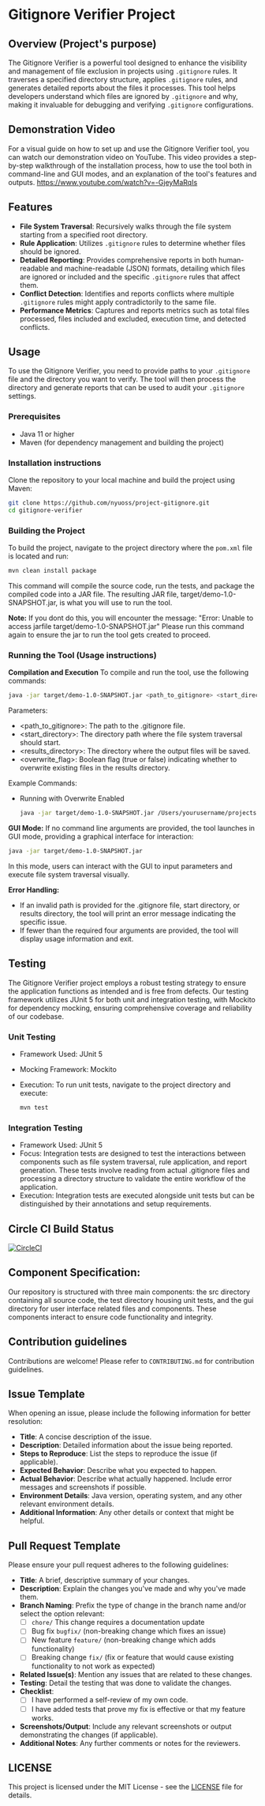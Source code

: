 # Gitignore Verifier Project

## Overview (Project's purpose)
The Gitignore Verifier is a powerful tool designed to enhance the visibility and management of file exclusion in projects using `.gitignore` rules. It traverses a specified directory structure, applies `.gitignore` rules, and generates detailed reports about the files it processes. This tool helps developers understand which files are ignored by `.gitignore` and why, making it invaluable for debugging and verifying `.gitignore` configurations.

## Demonstration Video
For a visual guide on how to set up and use the Gitignore Verifier tool, you can watch our demonstration video on YouTube. This video provides a step-by-step walkthrough of the installation process, how to use the tool both in command-line and GUI modes, and an explanation of the tool's features and outputs.
https://www.youtube.com/watch?v=-GjeyMaRqIs

## Features
- **File System Traversal**: Recursively walks through the file system starting from a specified root directory.
- **Rule Application**: Utilizes `.gitignore` rules to determine whether files should be ignored.
- **Detailed Reporting**: Provides comprehensive reports in both human-readable and machine-readable (JSON) formats, detailing which files are ignored or included and the specific `.gitignore` rules that affect them.
- **Conflict Detection**: Identifies and reports conflicts where multiple `.gitignore` rules might apply contradictorily to the same file.
- **Performance Metrics**: Captures and reports metrics such as total files processed, files included and excluded, execution time, and detected conflicts.

## Usage
To use the Gitignore Verifier, you need to provide paths to your `.gitignore` file and the directory you want to verify. The tool will then process the directory and generate reports that can be used to audit your `.gitignore` settings.

### Prerequisites
- Java 11 or higher
- Maven (for dependency management and building the project)

### Installation instructions
Clone the repository to your local machine and build the project using Maven:
```bash
git clone https://github.com/nyuoss/project-gitignore.git
cd gitignore-verifier
```

### Building the Project
To build the project, navigate to the project directory where the `pom.xml` file is located and run:

  ```bash
  mvn clean install package
  ```
This command will compile the source code, run the tests, and package the compiled code into a JAR file. 
The resulting JAR file, target/demo-1.0-SNAPSHOT.jar, is what you will use to run the tool.

**Note:** If you dont do this, you will encounter the message: 
"Error: Unable to access jarfile target/demo-1.0-SNAPSHOT.jar"
Please run this command again to ensure the jar to run the tool gets created to proceed.

### Running the Tool (Usage instructions)
**Compilation and Execution**
To compile and run the tool, use the following commands:
   ```bash
  java -jar target/demo-1.0-SNAPSHOT.jar <path_to_gitignore> <start_directory> <results_directory> <overwrite_flag>
  ```
Parameters:
  - <path_to_gitignore>: The path to the .gitignore file.
  - <start_directory>: The directory path where the file system traversal should start.
  - <results_directory>: The directory where the output files will be saved.
  - <overwrite_flag>: Boolean flag (true or false) indicating whether to overwrite existing files in the results directory.

  Example Commands:
  - Running with Overwrite Enabled
       ```bash
      java -jar target/demo-1.0-SNAPSHOT.jar /Users/yourusername/projects/myproject/.gitignore /Users/yourusername/projects/myproject /Users/yourusername/projects/myproject/results true
      ```

**GUI Mode:**
If no command line arguments are provided, the tool launches in GUI mode, providing a graphical interface for interaction:
  ```bash
  java -jar target/demo-1.0-SNAPSHOT.jar
  ```
In this mode, users can interact with the GUI to input parameters and execute file system traversal visually.

**Error Handling:**
- If an invalid path is provided for the .gitignore file, start directory, or results directory, the tool will print an error message indicating the specific issue.
- If fewer than the required four arguments are provided, the tool will display usage information and exit.

## Testing

The Gitignore Verifier project employs a robust testing strategy to ensure the application functions as intended and is free from defects. Our testing framework utilizes JUnit 5 for both unit and integration testing, with Mockito for dependency mocking, ensuring comprehensive coverage and reliability of our codebase.

### Unit Testing
- Framework Used: JUnit 5
- Mocking Framework: Mockito
- Execution: To run unit tests, navigate to the project directory and execute:
  
  ```bash
  mvn test
  ```
  
### Integration Testing
  - Framework Used: JUnit 5
  - Focus: Integration tests are designed to test the interactions between components such as file system traversal, rule application, and report generation. These tests involve reading from actual .gitignore files and processing a directory structure to validate the entire workflow of the application.
  - Execution: Integration tests are executed alongside unit tests but can be distinguished by their annotations and setup requirements.

## Circle CI Build Status

[![CircleCI](https://dl.circleci.com/status-badge/img/circleci/KYnFbY2qNNDLwRPNicQYzN/JCe2pdy1WyY4eU5bckY53j/tree/main.svg?style=svg&circle-token=2c19527cd3f0e1b351c32ad7862299196d120a5d)](https://dl.circleci.com/status-badge/redirect/circleci/KYnFbY2qNNDLwRPNicQYzN/JCe2pdy1WyY4eU5bckY53j/tree/main)


## Component Specification:
Our repository is structured with three main components: the src directory containing all source code, the test directory housing unit tests, and the gui directory for user interface related files and components. These components interact to ensure code functionality and integrity.


## Contribution guidelines
Contributions are welcome! Please refer to `CONTRIBUTING.md` for contribution guidelines.


## Issue Template

When opening an issue, please include the following information for better resolution:

- **Title**: A concise description of the issue.
- **Description**: Detailed information about the issue being reported.
- **Steps to Reproduce**: List the steps to reproduce the issue (if applicable).
- **Expected Behavior**: Describe what you expected to happen.
- **Actual Behavior**: Describe what actually happened. Include error messages and screenshots if possible.
- **Environment Details**: Java version, operating system, and any other relevant environment details.
- **Additional Information**: Any other details or context that might be helpful.

## Pull Request Template

Please ensure your pull request adheres to the following guidelines:

- **Title**: A brief, descriptive summary of your changes.
- **Description**: Explain the changes you've made and why you've made them.
- **Branch Naming**: Prefix the type of change in the branch name and/or select the option relevant:
  - [ ] `chore/` This change requires a documentation update
  - [ ] Bug fix `bugfix/` (non-breaking change which fixes an issue)
  - [ ] New feature `feature/` (non-breaking change which adds functionality)
  - [ ] Breaking change `fix/` (fix or feature that would cause existing functionality to not work as expected)
- **Related Issue(s)**: Mention any issues that are related to these changes.
- **Testing**: Detail the testing that was done to validate the changes.
- **Checklist**:
  - [ ] I have performed a self-review of my own code.
  - [ ] I have added tests that prove my fix is effective or that my feature works.
- **Screenshots/Output**: Include any relevant screenshots or output demonstrating the changes (if applicable).
- **Additional Notes**: Any further comments or notes for the reviewers.  

## LICENSE

This project is licensed under the MIT License - see the [LICENSE](LICENSE) file for details.
